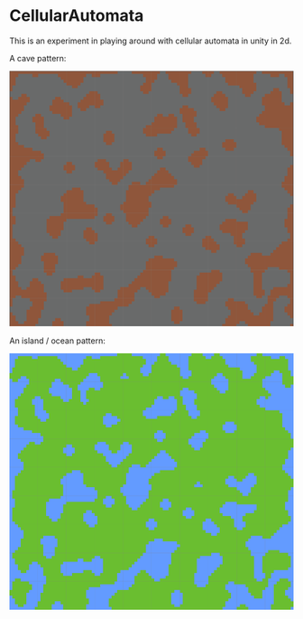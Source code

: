 # CellularAutomata

This is an experiment in playing around with cellular automata in unity in 2d.

A cave pattern:

![Cave](Documentation/Cave.png)

An island / ocean pattern:

![Land](Documentation/Land.png)
